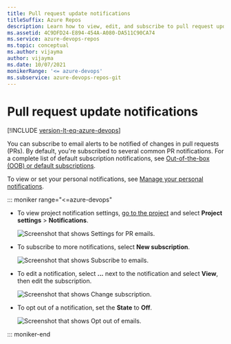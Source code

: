 ```yaml
---
title: Pull request update notifications
titleSuffix: Azure Repos
description: Learn how to view, edit, and subscribe to pull request update notifications.
ms.assetid: 4C9DFD24-E894-454A-A080-DA511C90CA74
ms.service: azure-devops-repos
ms.topic: conceptual
ms.author: vijayma
author: vijayma
ms.date: 10/07/2021
monikerRange: '<= azure-devops'
ms.subservice: azure-devops-repos-git
---
```

# Pull request update notifications

[!INCLUDE [version-lt-eq-azure-devops](../../includes/version-lt-eq-azure-devops.md)]

You can subscribe to email alerts to be notified of changes in pull requests (PRs). By default, you're subscribed to several common PR notifications. For a complete list of default subscription notifications, see [Out-of-the-box (OOB) or default subscriptions](../../organizations/notifications/oob-built-in-notifications.md#out-of-the-box-oob-or-default-subscriptions).

To view or set your personal notifications, see [Manage your personal notifications](../../organizations/notifications/manage-your-personal-notifications.md).

::: moniker range="<=azure-devops"

- To view project notification settings, [go to the project](../../project/navigation/go-to-project-repo.md) and select **Project settings** > **Notifications**.

  ![Screenshot that shows Settings for PR emails.](media/pull-request-notifications/pr-notifications-new-nav.png)

- To subscribe to more notifications, select **New subscription**.

  ![Screenshot that shows Subscribe to emails.](media/pull-request-notifications/new-subscription-new-nav.png)

- To edit a notification, select **...** next to the notification and select **View**, then edit the subscription.

  ![Screenshot that shows Change subscription.](media/pull-request-notifications/view-pr-notifications.png)

- To opt out of a notification, set the **State** to **Off**.

  ![Screenshot that shows Opt out of emails.](media/pull-request-notifications/opt-out-notifications.png)

::: moniker-end

